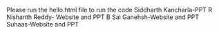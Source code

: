 Please run the hello.html file to run the code
Siddharth Kancharla-PPT
R Nishanth Reddy- Website and PPT
B Sai Ganehsh-Website and PPT
Suhaas-Website and PPT
